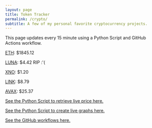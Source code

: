 ```yaml
---
layout: page
title: Token Tracker
permalink: /crypto/
subtitle: A few of my personal favorite cryptocurrency projects.
---
```


 This page updates every 15 minute using a Python Script and GitHub Actions workflow.


<!--BEGINCRYPTOINPUT-->
[ETH](https://smfxfc.github.io/crypto/eth.html): $1845.12

[LUNA](https://smfxfc.github.io/crypto/luna.html): $4.42 RIP :'(

[XNO](https://smfxfc.github.io/crypto/xno.html): $1.20

[LINK](https://smfxfc.github.io/crypto/link.html): $8.79

[AVAX](https://smfxfc.github.io/crypto/avax.html): $25.37

<!--ENDCRYPTOINPUT-->
 
 
[See the Python Script to retrieve live price here.](https://github.com/smfxfc/smfxfc.github.io/blob/master/src/get_cryptos.py)

[See the Python Script to create live graphs here.](https://github.com/smfxfc/smfxfc.github.io/blob/master/src/graph_crypto.py)

[See the GitHub workflows here.](https://github.com/smfxfc/smfxfc.github.io/blob/master/.github/workflows/)
